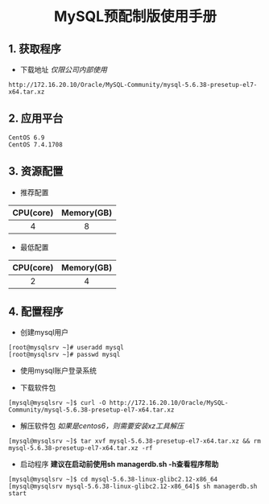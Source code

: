 <h1 align='center'>MySQL预配制版使用手册</h1>

## 1. 获取程序

- 下载地址  *仅限公司内部使用*

```
http://172.16.20.10/Oracle/MySQL-Community/mysql-5.6.38-presetup-el7-x64.tar.xz
```

## 2. 应用平台

```
CentOS 6.9
CentOS 7.4.1708
```

## 3. 资源配置

- 推荐配置

|CPU(core)|Memory(GB)|
|:-:|:-:|
|4|8|

- 最低配置

|CPU(core)|Memory(GB)|
|:-:|:-:|
|2|4|

## 4. 配置程序

- 创建mysql用户

```
[root@mysqlsrv ~]# useradd mysql
[root@mysqlsrv ~]# passwd mysql
```

- 使用mysql账户登录系统

- 下载软件包

```
[mysql@mysqlsrv ~]$ curl -O http://172.16.20.10/Oracle/MySQL-Community/mysql-5.6.38-presetup-el7-x64.tar.xz
```

- 解压软件包 *如果是centos6，则需要安装xz工具解压*

 ```
 [mysql@mysqlsrv ~]$ tar xvf mysql-5.6.38-presetup-el7-x64.tar.xz && rm mysql-5.6.38-presetup-el7-x64.tar.xz -rf 
 ```
 
 - 启动程序 **建议在启动前使用sh managerdb.sh -h查看程序帮助**
 
 ```
 [mysql@mysqlsrv ~]$ cd mysql-5.6.38-linux-glibc2.12-x86_64
 [mysql@mysqlsrv mysql-5.6.38-linux-glibc2.12-x86_64]$ sh managerdb.sh start
 ```
